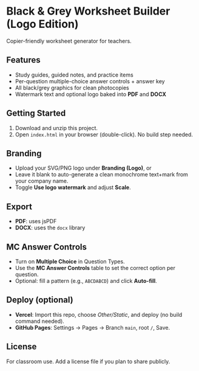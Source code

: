 # Black & Grey Worksheet Builder (Logo Edition)

Copier-friendly worksheet generator for teachers.

## Features
- Study guides, guided notes, and practice items
- Per-question multiple-choice answer controls + answer key
- All black/grey graphics for clean photocopies
- Watermark text and optional logo baked into **PDF** and **DOCX**

## Getting Started
1. Download and unzip this project.
2. Open `index.html` in your browser (double-click). No build step needed.

## Branding
- Upload your SVG/PNG logo under **Branding (Logo)**, or
- Leave it blank to auto-generate a clean monochrome text+mark from your company name.
- Toggle **Use logo watermark** and adjust **Scale**.

## Export
- **PDF**: uses jsPDF
- **DOCX**: uses the `docx` library

## MC Answer Controls
- Turn on **Multiple Choice** in Question Types.
- Use the **MC Answer Controls** table to set the correct option per question.
- Optional: fill a pattern (e.g., `ABCDABCD`) and click **Auto-fill**.

## Deploy (optional)
- **Vercel**: Import this repo, choose *Other/Static*, and deploy (no build command needed).
- **GitHub Pages**: Settings → Pages → Branch `main`, root `/`, Save.

## License
For classroom use. Add a license file if you plan to share publicly.
